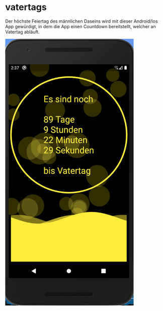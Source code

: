# vatertags

Der höchste Feiertag des männlichen Daseins wird mit dieser Android/Ios App gewürdigt,
in dem die App einen Countdown bereitstellt,
welcher an Vatertag abläuft.


![Alt Text](https://github.com/SirBeefus/vatertags/blob/master/VAv3.gif)


